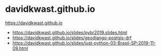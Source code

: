 # davidkwast.github.io

https://davidkwast.github.io

- https://davidkwast.github.io/slides/pybr2019.slides.html
- https://davidkwast.github.io/slides/geodjango-postgis-drf
- https://davidkwast.github.io/slides/just-python-03-Brasil-SP-2019-11-09.html